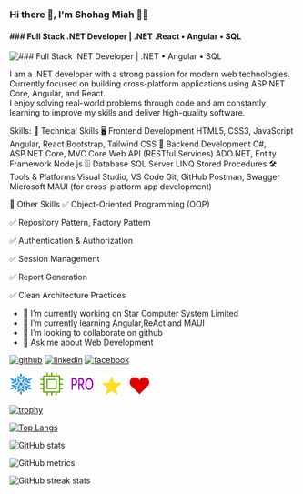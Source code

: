 

### Hi there 👋,    I'm Shohag Miah 🙋‍♂️
#### ### Full Stack .NET Developer | .NET .React • Angular • SQL
![### Full Stack .NET Developer | .NET • Angular • SQL](https://media.licdn.com/dms/image/v2/D4E16AQHE346Q6xvWGQ/profile-displaybackgroundimage-shrink_350_1400/B4EZdVipWaHIAY-/0/1749486836250?e=1755129600&v=beta&t=-kVGaBfBei2nJXMOO9v-vCm5BBv2u6qhzeAcvDRb8eY)

I am a .NET developer with a strong passion for modern web technologies.  
Currently focused on building cross-platform applications using ASP.NET Core, Angular, and React.  
I enjoy solving real-world problems through code and am constantly learning to improve my skills and deliver high-quality software.


Skills: 🧠 Technical Skills 🖥️ Frontend Development HTML5, CSS3, JavaScript  Angular, React  Bootstrap, Tailwind CSS  🔧 Backend Development C#, ASP.NET Core, MVC Core  Web API (RESTful Services)  ADO.NET, Entity Framework  Node.js  🗄️ Database SQL Server  LINQ  Stored Procedures  🛠️ Tools & Platforms Visual Studio, VS Code  Git, GitHub  Postman, Swagger  Microsoft MAUI (for cross-platform app development)

🔧 Other Skills
✅ Object-Oriented Programming (OOP)

✅ Repository Pattern, Factory Pattern

✅ Authentication & Authorization

✅ Session Management

✅ Report Generation

✅ Clean Architecture Practices

- 🔭 I’m currently working on Star Computer System Limited 
- 🌱 I’m currently learning Angular,ReAct and MAUI 
- 👯 I’m looking to collaborate on github 
- 💬 Ask me about Web Development 


[<img src='https://cdn.jsdelivr.net/npm/simple-icons@3.0.1/icons/github.svg' alt='github' height='40'>](https://github.com/mdshohagkhan)  [<img src='https://cdn.jsdelivr.net/npm/simple-icons@3.0.1/icons/linkedin.svg' alt='linkedin' height='40'>](https://www.linkedin.com/in/shohagmiah/)  [<img src='https://cdn.jsdelivr.net/npm/simple-icons@3.0.1/icons/facebook.svg' alt='facebook' height='40'>](https://www.facebook.com/md.shohag.khan.381497)  

<a href='https://archiveprogram.github.com/'><img src='https://raw.githubusercontent.com/acervenky/animated-github-badges/master/assets/acbadge.gif' width='40' height='40'></a> <a href='https://docs.github.com/en/developers'><img src='https://raw.githubusercontent.com/acervenky/animated-github-badges/master/assets/devbadge.gif' width='40' height='40'></a> <a href='https://github.com/pricing'><img src='https://raw.githubusercontent.com/acervenky/animated-github-badges/master/assets/pro.gif' width='40' height='40'></a> <a href='https://stars.github.com/'><img src='https://raw.githubusercontent.com/acervenky/animated-github-badges/master/assets/starbadge.gif' width='35' height='35'></a> <a href='https://docs.github.com/en/github/supporting-the-open-source-community-with-github-sponsors'><img src='https://raw.githubusercontent.com/acervenky/animated-github-badges/master/assets/sponsorbadge.gif' width='35' height='35'></a> 

[![trophy](https://github-profile-trophy.vercel.app/?username=mdshohagkhan)](https://github.com/ryo-ma/github-profile-trophy)

[![Top Langs](https://github-readme-stats.vercel.app/api/top-langs/?username=mdshohagkhan)](https://github.com/anuraghazra/github-readme-stats)

![GitHub stats](https://github-readme-stats.vercel.app/api?username=mdshohagkhan&show_icons=true&count_private=true)  

![GitHub metrics](https://metrics.lecoq.io/mdshohagkhan)  

![GitHub streak stats](https://streak-stats.demolab.com/?user=mdshohagkhan)  


